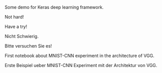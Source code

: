 Some demo for Keras deep learning framework.

Not hard!

Have a try!

Nicht Schwierig.

Bitte versuchen Sie es!

First notebook about MNIST-CNN experiment in the architecture of VGG.

Erste Beispiel ueber MNIST-CNN Experiment mit der Architektur von VGG.
